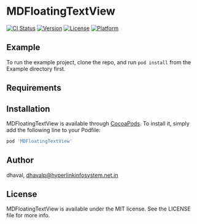# MDFloatingTextView

[![CI Status](https://img.shields.io/travis/dhaval/MDFloatingTextView.svg?style=flat)](https://travis-ci.org/dhaval/MDFloatingTextView)
[![Version](https://img.shields.io/cocoapods/v/MDFloatingTextView.svg?style=flat)](https://cocoapods.org/pods/MDFloatingTextView)
[![License](https://img.shields.io/cocoapods/l/MDFloatingTextView.svg?style=flat)](https://cocoapods.org/pods/MDFloatingTextView)
[![Platform](https://img.shields.io/cocoapods/p/MDFloatingTextView.svg?style=flat)](https://cocoapods.org/pods/MDFloatingTextView)

## Example

To run the example project, clone the repo, and run `pod install` from the Example directory first.

## Requirements

## Installation

MDFloatingTextView is available through [CocoaPods](https://cocoapods.org). To install
it, simply add the following line to your Podfile:

```ruby
pod 'MDFloatingTextView'
```

## Author

dhaval, dhavalp@hyperlinkinfosystem.net.in

## License

MDFloatingTextView is available under the MIT license. See the LICENSE file for more info.
